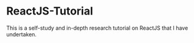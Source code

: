 # ReactJS-Tutorial
This is a self-study and in-depth research tutorial on ReactJS that I have undertaken.

